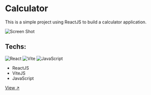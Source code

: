 # Calculator

This is a simple project using ReactJS to build a calculator application.

![Screen Shot](https://user-images.githubusercontent.com/93036812/194867379-bc01e1a1-be6a-4dc4-bc46-9a4839c594ad.png)


## Techs:

![React](https://img.shields.io/badge/react-%2320232a.svg?style=for-the-badge&logo=react&logoColor=%2361DAFB)
![Vite](https://img.shields.io/badge/vite-%23646CFF.svg?style=for-the-badge&logo=vite&logoColor=white)
![JavaScript](https://img.shields.io/badge/javascript-%23323330.svg?style=for-the-badge&logo=javascript&logoColor=%23F7DF1E)

- ReactJS
- ViteJS
- JavaScript

[View ↗️](https://calculator-delta-smoky.vercel.app/)
